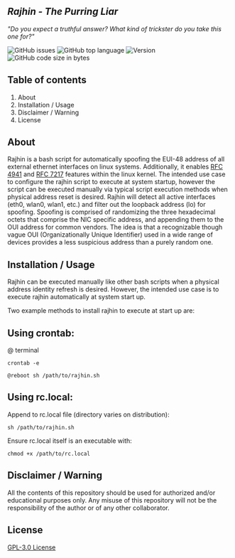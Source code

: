 ## *Rajhin - The Purring Liar*
*"Do you expect a truthful answer?  What kind of trickster do you take this one for?"*

![GitHub issues](https://img.shields.io/github/issues/Operational-Sciences-Group/rajhin?logo=Github&style=plastic)
![GitHub top language](https://img.shields.io/github/languages/top/Operational-Sciences-Group/rajhin?logo=Bash&style=plastic)
![Version](https://img.shields.io/badge/Version-1.0-sucess?style=plastic)
![GitHub code size in bytes](https://img.shields.io/github/languages/code-size/Operational-Sciences-Group/rajhin?style=plastic)

## Table of contents

1. About
2. Installation / Usage
3. Disclaimer / Warning
4. License

## About

Rajhin is a bash script for automatically spoofing the EUI-48 address of all external ethernet interfaces on linux systems. Additionally, it enables [RFC 4941](https://datatracker.ietf.org/doc/html/rfc4941) and [RFC 7217](https://datatracker.ietf.org/doc/html/rfc7217) features within the linux kernel.
The intended use case to configure the rajhin script to execute at system startup, however the script can be executed manually via typical script execution methods when physical address reset is desired.
Rajhin will detect all active interfaces (eth0, wlan0, wlan1, etc.) and filter out the loopback address (lo) for spoofing.
Spoofing is comprised of randomizing the three hexadecimal octets that comprise the NIC specific address, and appending them to the OUI address for common vendors.
The idea is that a recognizable though vague OUI (Organizationally Unique Identifier) used in a wide range of devices provides a less suspicious address than a purely random one.

## Installation / Usage

Rajhin can be executed manually like other bash scripts when a physical address identity refresh is desired.  However, the intended use case is to execute rajhin automatically at system start up.

Two example methods to install rajhin to execute at start up are:

## Using crontab:

@ terminal

``` crontab -e ```

``` @reboot sh /path/to/rajhin.sh ```

## Using rc.local:

Append to rc.local file (directory varies on distribution):

``` sh /path/to/rajhin.sh ```

Ensure rc.local itself is an executable with:

``` chmod +x /path/to/rc.local ```

## Disclaimer / Warning

All the contents of this repository should be used for authorized and/or educational purposes only. Any misuse of this repository will not be the responsibility of the author or of any other collaborator.

## License

[GPL-3.0 License](https://www.gnu.org/licenses/gpl-3.0.html)
